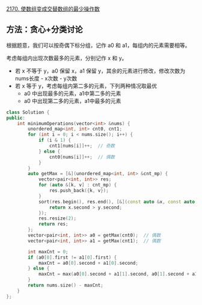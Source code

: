 [2170. 使数组变成交替数组的最少操作数](https://leetcode-cn.com/problems/minimum-operations-to-make-the-array-alternating/)

## 方法：贪心+分类讨论

根据题意，我们可以按奇偶下标分组，记作 a0 和 a1，每组内的元素需要相等。

考虑每组内出现次数最多的元素，分别记作 x 和 y。

- 若 x 不等于 y，a0 保留 x，a1 保留 y，其余的元素进行修改，修改次数为 nums长度 - x次数 - y次数
- 若 x 等于 y，考虑每组内第二多的元素，下列两种情况取最优
  - a0 中出现最多的元素，a1中第二多的元素
  - a0 中出现第二多的元素，a1中最多的元素

```c++
class Solution {
public:
    int minimumOperations(vector<int> &nums) {
        unordered_map<int, int> cnt0, cnt1;
        for (int i = 0; i < nums.size(); i++) {
            if (i & 1) {
                cnt1[nums[i]]++;  // 奇数
            } else {
                cnt0[nums[i]]++;  // 偶数
            }
        }
        auto getMax = [&](unordered_map<int, int> &cnt_mp) {
            vector<pair<int, int>> res;
            for (auto &[k, v] : cnt_mp) {
                res.push_back({k, v});
            }
            sort(res.begin(), res.end(), [&](const auto &x, const auto &y) {
                return x.second > y.second;
            });
            res.resize(2);
            return res;
        };
        vector<pair<int, int>> a0 = getMax(cnt0);  // 偶数
        vector<pair<int, int>> a1 = getMax(cnt1);  // 偶数

        int maxCnt = 0;
        if (a0[0].first != a1[0].first) {
            maxCnt = a0[0].second + a1[0].second;
        } else {
            maxCnt = max(a0[0].second + a1[1].second, a0[1].second + a1[0].second);
        }
        return nums.size() - maxCnt;
    }
};
```